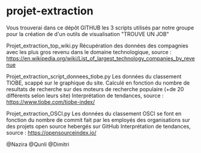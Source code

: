 # projet-extraction
Vous trouverai dans ce dépôt GITHUB les 3 scripts utilisés par notre groupe pour la création de d'un outils de visualisation "TROUVE UN JOB"



Projet_extraction_top_wiki.py
Récupération des données des compagnies avec les plus gros revenu dans le domaine technologique, source : https://en.wikipedia.org/wiki/List_of_largest_technology_companies_by_revenue


Projet_extraction_script_donnees_tiobe.py 
Les données du classement TIOBE, scappé sur le graphique du site. Calculé en fonction du nombre de resultats de recherche sur des moteurs de recherche populaire (+de 20 différents selon leurs site)
Interprétation de tendances, source : https://www.tiobe.com/tiobe-index/


Projet_extraction_OSCI.py
Les données du classement OSCI se font en fonction du nombre de commit fait par les employés des organisations sur des projets open source hebergés sur GitHub
Interprétation de tendances, source : https://opensourceindex.io/


@Nazira @Qunli @Dimitri
